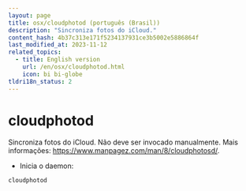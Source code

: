 ```yaml
---
layout: page
title: osx/cloudphotod (português (Brasil))
description: "Sincroniza fotos do iCloud."
content_hash: 4b37c313e171f5234137931ce3b5002e5886864f
last_modified_at: 2023-11-12
related_topics:
  - title: English version
    url: /en/osx/cloudphotod.html
    icon: bi bi-globe
tldri18n_status: 2
---
```

# cloudphotod

Sincroniza fotos do iCloud.
Não deve ser invocado manualmente.
Mais informações: <https://www.manpagez.com/man/8/cloudphotosd/>.

- Inicia o daemon:

`cloudphotod`
